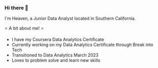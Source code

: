 ### Hi there 👋

I'm Heaven, a Junior Data Analyst located in Southern California. 

⭐️ A bit about me! ⭐️

- I have my Coursera Data Analytics Certificate  
- Currently working on my Data Analytics Certificate through Break into Tech
- Transitioned to Data Analytics March 2023
- Loves to problem solve and learn new skills

